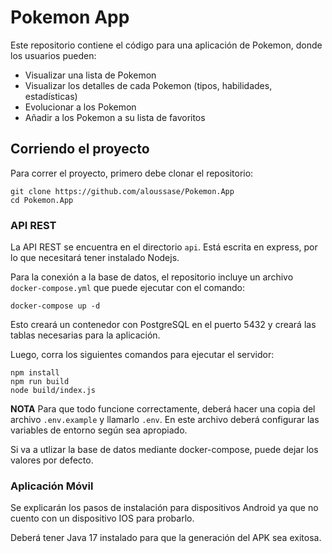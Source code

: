 # Pokemon App

Este repositorio contiene el código para una aplicación de Pokemon, donde los usuarios pueden:

- Visualizar una lista de Pokemon
- Visualizar los detalles de cada Pokemon (tipos, habilidades, estadísticas)
- Evolucionar a los Pokemon
- Añadir a los Pokemon a su lista de favoritos

## Corriendo el proyecto

Para correr el proyecto, primero debe clonar el repositorio:

```
git clone https://github.com/aloussase/Pokemon.App
cd Pokemon.App
```

### API REST

La API REST se encuentra en el directorio `api`. Está escrita en express, por lo que necesitará tener instalado Nodejs.

Para la conexión a la base de datos, el repositorio incluye un archivo `docker-compose.yml` que
puede ejecutar con el comando:

```
docker-compose up -d
```

Esto creará un contenedor con PostgreSQL en el puerto 5432 y creará las tablas necesarias para la aplicación.

Luego, corra los siguientes comandos para ejecutar el servidor:

```
npm install
npm run build
node build/index.js
```

**NOTA** Para que todo funcione correctamente, deberá hacer una copia del archivo `.env.example` y llamarlo
`.env`. En este archivo deberá configurar las variables de entorno según sea apropiado.

Si va a utlizar la base de datos mediante docker-compose, puede dejar los valores por defecto.

### Aplicación Móvil

Se explicarán los pasos de instalación para dispositivos Android ya que no cuento con un dispositivo IOS para probarlo.

Deberá tener Java 17 instalado para que la generación del APK sea exitosa.
